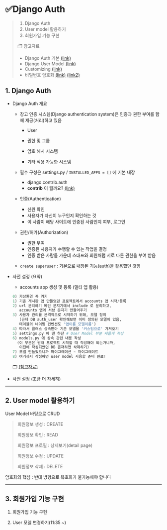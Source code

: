 # ✅Django Auth

>1. Django Auth
>2. User model 활용하기
>3. 회원가입 기능 구현
>
>
>
>🗂️ 참고자료
>
>- Django Auth 기본 [(link)](https://docs.djangoproject.com/en/4.1/topics/auth/default/)
>- Django User Model [(link)](https://docs.djangoproject.com/en/4.1/ref/contrib/auth/)
>- Customizing [(link)](https://docs.djangoproject.com/en/4.1/topics/auth/customizing/)
>- 비밀번호 암호화 [(link)](https://docs.djangoproject.com/en/3.2/topics/auth/passwords/) [(link2)](https://d2.naver.com/helloworld/318732)



## 1. Django Auth

- Django Auth 개요

  - 장고 인증 시스템(Django authentication system)은 인증과 권한 부여를 함께 제공(처리)하고 있음
    - User
    
    - 권한 및 그룹

    - 암호 해시 시스템
    
    - 기타 적용 가능한 시스템
  - 필수 구성은 settings.py / `INSTALLED_APPS = []` 에 기본 내장
    - django.contrib.auth
    - **contrib** 이 뭘까요? [(link)](https://docs.djangoproject.com/en/4.1/ref/contrib/)
  
  - 인증(Authentication)
    - 신원 확인
    - 사용자가 자신이 누구인지 확인하는 것
    - 이 사람이 해당 사이트에 인증된 사람인지 여부, 로그인
  - 권한/허가(Authorization)
    - 권한 부여
    - 인증된 사용자가 수행할 수 있는 작업을 결정
    - 인증 받은 사람들 가운데 스태프와 회원처럼 서로 다른 권한을 부여 받음
  - `create superuser` : 기본으로 내장된 기능(auth)을 활용했던 것임



- 사전 설정 (요약)

  - accounts app 생성 및 등록 (멀티 앱 활용)
  
  ```python
  0) 가상환경 꼭 켜기
  1) 기존 게시판 앱 만들었던 프로젝트에서 accounts 앱 시작/등록
  2) url 분리하기 메인 문지기에서 include 로 분리하고,
     accounts 앱에 서브 문지기 만들어주기
  3) 사용자 관리를 본격적으로 시작하기 위해, 모델 정의
     (근데 DB auth_user 확인해보면 이미 정의된 모델이 있음,
     테이블의 네이밍 컨벤션도 '앱이름_모델이름')
  4) 따라서 클래스 상속받아 기존 모델을 '커스텀으로' 가져오기
  5) settings.py 에 맨 하단 # User Model 부분 새롭게 작성
  6) models.py 에 상속 관련 내용 작성
    (이 부분은 원래 프로젝트 시작할 때 작성해야 되는거니까, 
     이전에 작성되었던 DB 존재하면 삭제하기)
  7) 모델 만들었으니까 마이그레이션 ~ 마이그레이트
  8) 여기까지 작성하면 user model 사용할 준비 완료!
  ```
  
  🗂️ [(참고자료)](https://docs.djangoproject.com/en/4.1/ref/contrib/auth/)



- 사전 설정 (조금 더 자세히)



---



## 2. User model 활용하기

User Model 바탕으로 CRUD

> 회원정보 생성 : CREATE
>
> 회원정보 확인 : READ
>
> 회원정보 프로필 : 상세보기(detail page) 
>
> 회원정보 수정 : UPDATE
>
> 회원정보 삭제 : DELETE 

암호화의 핵심 : 반대 방향으로 복호화가 불가능해야 합니다



---



## 3. 회원가입 기능 구현



1. 회원가입 기능 구현

2. User 모델 변경하기(11:35 ~)


